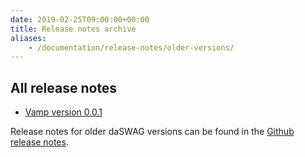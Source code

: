 ```yaml
---
date: 2019-02-25T09:00:00+00:00
title: Release notes archive
aliases:
    - /documentation/release-notes/older-versions/
---
```


## All release notes

* [Vamp version 0.0.1](/documentation/release-notes/version-0-0-1/)

Release notes for older daSWAG versions can be found in the [Github release notes](https://github.com/daswag/daswag-generator/releases).
